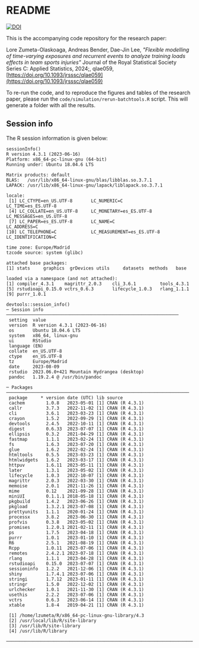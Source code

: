 # README

[![DOI](https://zenodo.org/badge/doi/10.5281/zenodo.14234010.svg)](http://dx.doi.org/10.5281/zenodo.14234010)

This is the accompanying code repository for the research paper:

Lore Zumeta-Olaskoaga, Andreas Bender, Dae-Jin Lee, *"Flexible modelling of time-varying exposures and recurrent events to analyze training loads effects in team sports injuries"* Journal of the Royal Statistical Society Series C: Applied Statistics, 2024;, qlae059, [https://doi.org/10.1093/jrsssc/qlae059](https://doi.org/10.1093/jrsssc/qlae059)

To re-run the code, and to reproduce the figures and tables of the research paper, please run the `code/simulation/rerun-batchtools.R` script. This will generate a folder with all the results.


## Session info
The R session information is given below:
```
sessionInfo()
R version 4.3.1 (2023-06-16)
Platform: x86_64-pc-linux-gnu (64-bit)
Running under: Ubuntu 18.04.6 LTS

Matrix products: default
BLAS:   /usr/lib/x86_64-linux-gnu/blas/libblas.so.3.7.1 
LAPACK: /usr/lib/x86_64-linux-gnu/lapack/liblapack.so.3.7.1

locale:
 [1] LC_CTYPE=en_US.UTF-8       LC_NUMERIC=C               LC_TIME=es_ES.UTF-8       
 [4] LC_COLLATE=en_US.UTF-8     LC_MONETARY=es_ES.UTF-8    LC_MESSAGES=en_US.UTF-8   
 [7] LC_PAPER=es_ES.UTF-8       LC_NAME=C                  LC_ADDRESS=C              
[10] LC_TELEPHONE=C             LC_MEASUREMENT=es_ES.UTF-8 LC_IDENTIFICATION=C       

time zone: Europe/Madrid
tzcode source: system (glibc)

attached base packages:
[1] stats     graphics  grDevices utils     datasets  methods   base     

loaded via a namespace (and not attached):
[1] compiler_4.3.1    magrittr_2.0.3    cli_3.6.1         tools_4.3.1      
[5] rstudioapi_0.15.0 vctrs_0.6.3       lifecycle_1.0.3   rlang_1.1.1      
[9] purrr_1.0.1  

devtools::session_info()
─ Session info ─────────────────────────────────────────────────────────────────
 setting  value
 version  R version 4.3.1 (2023-06-16)
 os       Ubuntu 18.04.6 LTS
 system   x86_64, linux-gnu
 ui       RStudio
 language (EN)
 collate  en_US.UTF-8
 ctype    en_US.UTF-8
 tz       Europe/Madrid
 date     2023-08-09
 rstudio  2023.06.0+421 Mountain Hydrangea (desktop)
 pandoc   1.19.2.4 @ /usr/bin/pandoc

─ Packages ─────────────────────────────────────────────────────────────────────
 package     * version date (UTC) lib source
 cachem        1.0.8   2023-05-01 [1] CRAN (R 4.3.1)
 callr         3.7.3   2022-11-02 [1] CRAN (R 4.3.1)
 cli           3.6.1   2023-03-23 [1] CRAN (R 4.3.1)
 crayon        1.5.2   2022-09-29 [1] CRAN (R 4.3.1)
 devtools      2.4.5   2022-10-11 [1] CRAN (R 4.3.1)
 digest        0.6.33  2023-07-07 [1] CRAN (R 4.3.1)
 ellipsis      0.3.2   2021-04-29 [1] CRAN (R 4.3.1)
 fastmap       1.1.1   2023-02-24 [1] CRAN (R 4.3.1)
 fs            1.6.3   2023-07-20 [1] CRAN (R 4.3.1)
 glue          1.6.2   2022-02-24 [1] CRAN (R 4.3.1)
 htmltools     0.5.5   2023-03-23 [1] CRAN (R 4.3.1)
 htmlwidgets   1.6.2   2023-03-17 [1] CRAN (R 4.3.1)
 httpuv        1.6.11  2023-05-11 [1] CRAN (R 4.3.1)
 later         1.3.1   2023-05-02 [1] CRAN (R 4.3.1)
 lifecycle     1.0.3   2022-10-07 [1] CRAN (R 4.3.1)
 magrittr      2.0.3   2022-03-30 [1] CRAN (R 4.3.1)
 memoise       2.0.1   2021-11-26 [1] CRAN (R 4.3.1)
 mime          0.12    2021-09-28 [1] CRAN (R 4.3.1)
 miniUI        0.1.1.1 2018-05-18 [1] CRAN (R 4.3.1)
 pkgbuild      1.4.2   2023-06-26 [1] CRAN (R 4.3.1)
 pkgload       1.3.2.1 2023-07-08 [1] CRAN (R 4.3.1)
 prettyunits   1.1.1   2020-01-24 [1] CRAN (R 4.3.1)
 processx      3.8.2   2023-06-30 [1] CRAN (R 4.3.1)
 profvis       0.3.8   2023-05-02 [1] CRAN (R 4.3.1)
 promises      1.2.0.1 2021-02-11 [1] CRAN (R 4.3.1)
 ps            1.7.5   2023-04-18 [1] CRAN (R 4.3.1)
 purrr         1.0.1   2023-01-10 [1] CRAN (R 4.3.1)
 R6            2.5.1   2021-08-19 [1] CRAN (R 4.3.1)
 Rcpp          1.0.11  2023-07-06 [1] CRAN (R 4.3.1)
 remotes       2.4.2.1 2023-07-18 [1] CRAN (R 4.3.1)
 rlang         1.1.1   2023-04-28 [1] CRAN (R 4.3.1)
 rstudioapi    0.15.0  2023-07-07 [1] CRAN (R 4.3.1)
 sessioninfo   1.2.2   2021-12-06 [1] CRAN (R 4.3.1)
 shiny         1.7.4.1 2023-07-06 [1] CRAN (R 4.3.1)
 stringi       1.7.12  2023-01-11 [1] CRAN (R 4.3.1)
 stringr       1.5.0   2022-12-02 [1] CRAN (R 4.3.1)
 urlchecker    1.0.1   2021-11-30 [1] CRAN (R 4.3.1)
 usethis       2.2.2   2023-07-06 [1] CRAN (R 4.3.1)
 vctrs         0.6.3   2023-06-14 [1] CRAN (R 4.3.1)
 xtable        1.8-4   2019-04-21 [1] CRAN (R 4.3.1)

 [1] /home/lzumeta/R/x86_64-pc-linux-gnu-library/4.3
 [2] /usr/local/lib/R/site-library
 [3] /usr/lib/R/site-library
 [4] /usr/lib/R/library

────────────────────────────────────────────────────────────────────────────────
```
